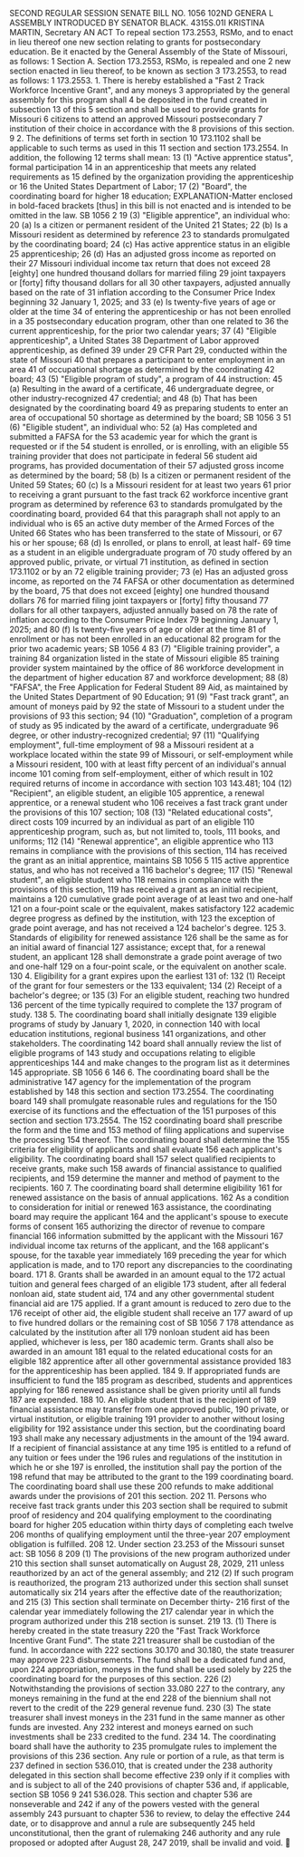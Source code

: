 SECOND REGULAR SESSION
SENATE BILL NO. 1056
102ND GENERA L ASSEMBLY
INTRODUCED BY SENATOR BLACK.
4315S.01I KRISTINA MARTIN, Secretary
AN ACT
To repeal section 173.2553, RSMo, and to enact in lieu thereof one new section relating to grants
for postsecondary education.
Be it enacted by the General Assembly of the State of Missouri, as follows:
1 Section A. Section 173.2553, RSMo, is repealed and one
2 new section enacted in lieu thereof, to be known as section
3 173.2553, to read as follows:
1 173.2553. 1. There is hereby established a "Fast
2 Track Workforce Incentive Grant", and any moneys
3 appropriated by the general assembly for this program shall
4 be deposited in the fund created in subsection 13 of this
5 section and shall be used to provide grants for Missouri
6 citizens to attend an approved Missouri postsecondary
7 institution of their choice in accordance with the
8 provisions of this section.
9 2. The definitions of terms set forth in section
10 173.1102 shall be applicable to such terms as used in this
11 section and section 173.2554. In addition, the following
12 terms shall mean:
13 (1) "Active apprentice status", formal participation
14 in an apprenticeship that meets any related requirements as
15 defined by the organization providing the apprenticeship or
16 the United States Department of Labor;
17 (2) "Board", the coordinating board for higher
18 education;
EXPLANATION-Matter enclosed in bold-faced brackets [thus] in this bill is not enacted
and is intended to be omitted in the law.
SB 1056 2
19 (3) "Eligible apprentice", an individual who:
20 (a) Is a citizen or permanent resident of the United
21 States;
22 (b) Is a Missouri resident as determined by reference
23 to standards promulgated by the coordinating board;
24 (c) Has active apprentice status in an eligible
25 apprenticeship;
26 (d) Has an adjusted gross income as reported on their
27 Missouri individual income tax return that does not exceed
28 [eighty] one hundred thousand dollars for married filing
29 joint taxpayers or [forty] fifty thousand dollars for all
30 other taxpayers, adjusted annually based on the rate of
31 inflation according to the Consumer Price Index beginning
32 January 1, 2025; and
33 (e) Is twenty-five years of age or older at the time
34 of entering the apprenticeship or has not been enrolled in a
35 postsecondary education program, other than one related to
36 the current apprenticeship, for the prior two calendar years;
37 (4) "Eligible apprenticeship", a United States
38 Department of Labor approved apprenticeship, as defined
39 under 29 CFR Part 29, conducted within the state of Missouri
40 that prepares a participant to enter employment in an area
41 of occupational shortage as determined by the coordinating
42 board;
43 (5) "Eligible program of study", a program of
44 instruction:
45 (a) Resulting in the award of a certificate,
46 undergraduate degree, or other industry-recognized
47 credential; and
48 (b) That has been designated by the coordinating board
49 as preparing students to enter an area of occupational
50 shortage as determined by the board;
SB 1056 3
51 (6) "Eligible student", an individual who:
52 (a) Has completed and submitted a FAFSA for the
53 academic year for which the grant is requested or if the
54 student is enrolled, or is enrolling, with an eligible
55 training provider that does not participate in federal
56 student aid programs, has provided documentation of their
57 adjusted gross income as determined by the board;
58 (b) Is a citizen or permanent resident of the United
59 States;
60 (c) Is a Missouri resident for at least two years
61 prior to receiving a grant pursuant to the fast track
62 workforce incentive grant program as determined by reference
63 to standards promulgated by the coordinating board, provided
64 that this paragraph shall not apply to an individual who is
65 an active duty member of the Armed Forces of the United
66 States who has been transferred to the state of Missouri, or
67 his or her spouse;
68 (d) Is enrolled, or plans to enroll, at least half-
69 time as a student in an eligible undergraduate program of
70 study offered by an approved public, private, or virtual
71 institution, as defined in section 173.1102 or by an
72 eligible training provider;
73 (e) Has an adjusted gross income, as reported on the
74 FAFSA or other documentation as determined by the board,
75 that does not exceed [eighty] one hundred thousand dollars
76 for married filing joint taxpayers or [forty] fifty thousand
77 dollars for all other taxpayers, adjusted annually based on
78 the rate of inflation according to the Consumer Price Index
79 beginning January 1, 2025; and
80 (f) Is twenty-five years of age or older at the time
81 of enrollment or has not been enrolled in an educational
82 program for the prior two academic years;
SB 1056 4
83 (7) "Eligible training provider", a training
84 organization listed in the state of Missouri eligible
85 training provider system maintained by the office of
86 workforce development in the department of higher education
87 and workforce development;
88 (8) "FAFSA", the Free Application for Federal Student
89 Aid, as maintained by the United States Department of
90 Education;
91 (9) "Fast track grant", an amount of moneys paid by
92 the state of Missouri to a student under the provisions of
93 this section;
94 (10) "Graduation", completion of a program of study as
95 indicated by the award of a certificate, undergraduate
96 degree, or other industry-recognized credential;
97 (11) "Qualifying employment", full-time employment of
98 a Missouri resident at a workplace located within the state
99 of Missouri, or self-employment while a Missouri resident,
100 with at least fifty percent of an individual's annual income
101 coming from self-employment, either of which result in
102 required returns of income in accordance with section
103 143.481;
104 (12) "Recipient", an eligible student, an eligible
105 apprentice, a renewal apprentice, or a renewal student who
106 receives a fast track grant under the provisions of this
107 section;
108 (13) "Related educational costs", direct costs
109 incurred by an individual as part of an eligible
110 apprenticeship program, such as, but not limited to, tools,
111 books, and uniforms;
112 (14) "Renewal apprentice", an eligible apprentice who
113 remains in compliance with the provisions of this section,
114 has received the grant as an initial apprentice, maintains
SB 1056 5
115 active apprentice status, and who has not received a
116 bachelor's degree;
117 (15) "Renewal student", an eligible student who
118 remains in compliance with the provisions of this section,
119 has received a grant as an initial recipient, maintains a
120 cumulative grade point average of at least two and one-half
121 on a four-point scale or the equivalent, makes satisfactory
122 academic degree progress as defined by the institution, with
123 the exception of grade point average, and has not received a
124 bachelor's degree.
125 3. Standards of eligibility for renewed assistance
126 shall be the same as for an initial award of financial
127 assistance; except that, for a renewal student, an applicant
128 shall demonstrate a grade point average of two and one-half
129 on a four-point scale, or the equivalent on another scale.
130 4. Eligibility for a grant expires upon the earliest
131 of:
132 (1) Receipt of the grant for four semesters or the
133 equivalent;
134 (2) Receipt of a bachelor's degree; or
135 (3) For an eligible student, reaching two hundred
136 percent of the time typically required to complete the
137 program of study.
138 5. The coordinating board shall initially designate
139 eligible programs of study by January 1, 2020, in connection
140 with local education institutions, regional business
141 organizations, and other stakeholders. The coordinating
142 board shall annually review the list of eligible programs of
143 study and occupations relating to eligible apprenticeships
144 and make changes to the program list as it determines
145 appropriate.
SB 1056 6
146 6. The coordinating board shall be the administrative
147 agency for the implementation of the program established by
148 this section and section 173.2554. The coordinating board
149 shall promulgate reasonable rules and regulations for the
150 exercise of its functions and the effectuation of the
151 purposes of this section and section 173.2554. The
152 coordinating board shall prescribe the form and the time and
153 method of filing applications and supervise the processing
154 thereof. The coordinating board shall determine the
155 criteria for eligibility of applicants and shall evaluate
156 each applicant's eligibility. The coordinating board shall
157 select qualified recipients to receive grants, make such
158 awards of financial assistance to qualified recipients, and
159 determine the manner and method of payment to the recipients.
160 7. The coordinating board shall determine eligibility
161 for renewed assistance on the basis of annual applications.
162 As a condition to consideration for initial or renewed
163 assistance, the coordinating board may require the applicant
164 and the applicant's spouse to execute forms of consent
165 authorizing the director of revenue to compare financial
166 information submitted by the applicant with the Missouri
167 individual income tax returns of the applicant, and the
168 applicant's spouse, for the taxable year immediately
169 preceding the year for which application is made, and to
170 report any discrepancies to the coordinating board.
171 8. Grants shall be awarded in an amount equal to the
172 actual tuition and general fees charged of an eligible
173 student, after all federal nonloan aid, state student aid,
174 and any other governmental student financial aid are
175 applied. If a grant amount is reduced to zero due to the
176 receipt of other aid, the eligible student shall receive an
177 award of up to five hundred dollars or the remaining cost of
SB 1056 7
178 attendance as calculated by the institution after all
179 nonloan student aid has been applied, whichever is less, per
180 academic term. Grants shall also be awarded in an amount
181 equal to the related educational costs for an eligible
182 apprentice after all other governmental assistance provided
183 for the apprenticeship has been applied.
184 9. If appropriated funds are insufficient to fund the
185 program as described, students and apprentices applying for
186 renewed assistance shall be given priority until all funds
187 are expended.
188 10. An eligible student that is the recipient of
189 financial assistance may transfer from one approved public,
190 private, or virtual institution, or eligible training
191 provider to another without losing eligibility for
192 assistance under this section, but the coordinating board
193 shall make any necessary adjustments in the amount of the
194 award. If a recipient of financial assistance at any time
195 is entitled to a refund of any tuition or fees under the
196 rules and regulations of the institution in which he or she
197 is enrolled, the institution shall pay the portion of the
198 refund that may be attributed to the grant to the
199 coordinating board. The coordinating board shall use these
200 refunds to make additional awards under the provisions of
201 this section.
202 11. Persons who receive fast track grants under this
203 section shall be required to submit proof of residency and
204 qualifying employment to the coordinating board for higher
205 education within thirty days of completing each twelve
206 months of qualifying employment until the three-year
207 employment obligation is fulfilled.
208 12. Under section 23.253 of the Missouri sunset act:
SB 1056 8
209 (1) The provisions of the new program authorized under
210 this section shall sunset automatically on August 28, 2029,
211 unless reauthorized by an act of the general assembly; and
212 (2) If such program is reauthorized, the program
213 authorized under this section shall sunset automatically six
214 years after the effective date of the reauthorization; and
215 (3) This section shall terminate on December thirty-
216 first of the calendar year immediately following the
217 calendar year in which the program authorized under this
218 section is sunset.
219 13. (1) There is hereby created in the state treasury
220 the "Fast Track Workforce Incentive Grant Fund". The state
221 treasurer shall be custodian of the fund. In accordance with
222 sections 30.170 and 30.180, the state treasurer may approve
223 disbursements. The fund shall be a dedicated fund and, upon
224 appropriation, moneys in the fund shall be used solely by
225 the coordinating board for the purposes of this section.
226 (2) Notwithstanding the provisions of section 33.080
227 to the contrary, any moneys remaining in the fund at the end
228 of the biennium shall not revert to the credit of the
229 general revenue fund.
230 (3) The state treasurer shall invest moneys in the
231 fund in the same manner as other funds are invested. Any
232 interest and moneys earned on such investments shall be
233 credited to the fund.
234 14. The coordinating board shall have the authority to
235 promulgate rules to implement the provisions of this
236 section. Any rule or portion of a rule, as that term is
237 defined in section 536.010, that is created under the
238 authority delegated in this section shall become effective
239 only if it complies with and is subject to all of the
240 provisions of chapter 536 and, if applicable, section
SB 1056 9
241 536.028. This section and chapter 536 are nonseverable and
242 if any of the powers vested with the general assembly
243 pursuant to chapter 536 to review, to delay the effective
244 date, or to disapprove and annul a rule are subsequently
245 held unconstitutional, then the grant of rulemaking
246 authority and any rule proposed or adopted after August 28,
247 2019, shall be invalid and void.
